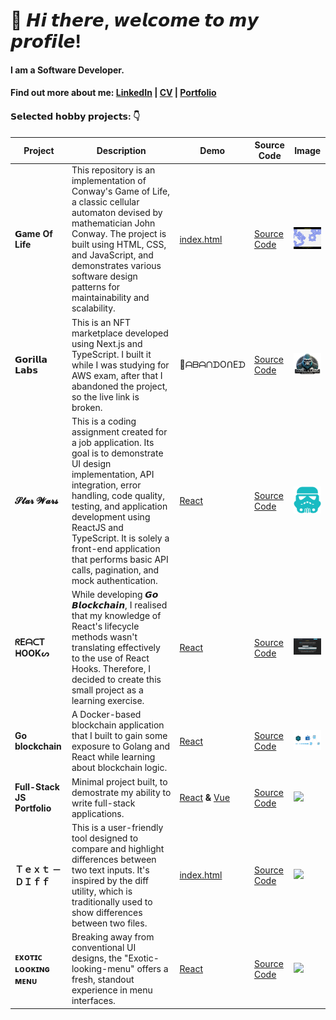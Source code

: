 # 👋 𝙃𝙞 𝙩𝙝𝙚𝙧𝙚, 𝙬𝙚𝙡𝙘𝙤𝙢𝙚 𝙩𝙤 𝙢𝙮 𝙥𝙧𝙤𝙛𝙞𝙡𝙚!

#### I am a Software Developer.

####  Find out more about me:  [LinkedIn](http://www.linkedin.com/in/elarsaks/) | [CV](https://elarsaks.github.io/CV/Elar%20Saks%20(CV).pdf) | [Portfolio](https://saks.digital)

#### 𝗦𝗲𝗹𝗲𝗰𝘁𝗲𝗱 𝗵𝗼𝗯𝗯𝘆 𝗽𝗿𝗼𝗷𝗲𝗰𝘁𝘀: 👇    
| Project | Description | Demo | Source Code | Image |
|---------|-------------|-----------|-------------|-------|
| **𝗚ame Of Life** | This repository is an implementation of Conway's Game of Life, a classic cellular automaton devised by mathematician John Conway. The project is built using HTML, CSS, and JavaScript, and demonstrates various software design patterns for maintainability and scalability. | [index.html](https://elarsaks.github.io/Game-Of-Life/) | [Source Code](https://github.com/elarsaks/Game-Of-Life) | <img src="https://raw.githubusercontent.com/elarsaks/Game-Of-Life/refs/heads/deploy/docs/ScreenShot.png" width="100"> |
| **𝗚𝗼𝗿𝗶𝗹𝗹𝗮 𝗟𝗮𝗯𝘀** | This is an NFT marketplace developed using Next.js and TypeScript. I built it while I was studying for AWS exam, after that I abandoned the project, so the live link is broken. | 🔴ᗩᗷᗩᑎᗪOᑎEᗪ | [Source Code](https://github.com/elarsaks/gorilla-labs) | <img src="https://raw.githubusercontent.com/elarsaks/gorilla-labs/main/apps/client/public/assets/logo.png" width="100"> |
| **𝓢𝓽𝓪𝓻 𝓦𝓪𝓻𝓼** | This is a coding assignment created for a job application. Its goal is to demonstrate UI design implementation, API integration, error handling, code quality, testing, and application development using ReactJS and TypeScript. It is solely a front-end application that performs basic API calls, pagination, and mock authentication.  | [React](https://elarsaks.github.io/SWAPI) | [Source Code](https://github.com/elarsaks/SWAPI) | <img src="https://raw.githubusercontent.com/elarsaks/SWAPI/main/client/public/logo.png" width="100"> |
| **ᖇEᗩᑕT ᕼOOKᔕ** | While developing 𝙂𝙤 𝘽𝙡𝙤𝙘𝙠𝙘𝙝𝙖𝙞𝙣, I realised that my knowledge of React's lifecycle methods wasn't translating effectively to the use of React Hooks. Therefore, I decided to create this small project as a learning exercise. | [React](https://elarsaks.github.io/react-hooks) | [Source Code](https://github.com/elarsaks/react-hooks) | <img src="https://raw.githubusercontent.com/elarsaks/react-hooks/main/public/some.png" width="100"> |
| **Go blockchain** | A Docker-based blockchain application that I built to gain some exposure to Golang and React while learning about blockchain logic. | [React](https://elarsaks.github.io/Go-blockchain/) | [Source Code](https://github.com/elarsaks/Go-blockchain) | <img src="https://raw.githubusercontent.com/elarsaks/Go-blockchain/main/cmd/react_dashboard/public/go_blockchain.png" width="100"> |
| **Full-Stack JS Portfolio** | Minimal project built, to demostrate my ability to write full-stack applications. | [React](http://javascript-portfolio-react-client.s3-website.eu-north-1.amazonaws.com) **&** [Vue](http://javascript-portfolio-vue-client.s3-website.eu-north-1.amazonaws.com)| [Source Code](https://github.com/elarsaks/JavaScript-Portfolio) | <img src="https://s3.eu-north-1.amazonaws.com/elar-saks.info/full-stack.js-arhitecture.png" width="100"> |
| **Ｔｅｘｔ － ＤＩｆｆ** | This is a user-friendly tool designed to compare and highlight differences between two text inputs. It's inspired by the diff utility, which is traditionally used to show differences between two files. | [index.html](https://elarsaks.github.io/text-diff/) | [Source Code](https://github.com/elarsaks/text-diff) | <img src="https://camo.githubusercontent.com/bb90145e771166ac1151f40fcd40dbad63baef55b4aa005ffc89908d02eed81a/68747470733a2f2f73332e65752d6e6f7274682d312e616d617a6f6e6177732e636f6d2f656c61722d73616b732e696e666f2f746578742d646966662e706e67" width="100"> |
| **ᴇxᴏᴛɪᴄ ʟᴏᴏᴋɪɴɢ ᴍᴇɴᴜ** | Breaking away from conventional UI designs, the "Exotic-looking-menu" offers a fresh, standout experience in menu interfaces. | [React](https://elarsaks.github.io/exotic-menu/) | [Source Code](https://github.com/elarsaks/exotic-menu) | <img src="https://camo.githubusercontent.com/6c9da6643eef472092e835306c12289bbdce3a53da4e0eafa78ba5a26efc1b92/68747470733a2f2f66726f6e742d656e642d706f7274666f6c696f2e73332e65752d6e6f7274682d312e616d617a6f6e6177732e636f6d2f7069632e706e67" width="100"> |



